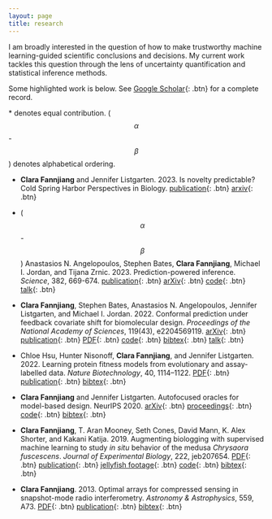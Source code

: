 ```yaml
---
layout: page
title: research
---
```


<script
  src="https://cdn.mathjax.org/mathjax/latest/MathJax.js?config=TeX-AMS-MML_HTMLorMML"
  type="text/javascript">
</script>

I am broadly interested in the question of how to make trustworthy machine learning-guided scientific conclusions and decisions. My current work tackles this question through the lens of uncertainty quantification and statistical inference methods.

<!-- the design of novel objects with desired properties, such as proteins or small molecules, in a way that is learned from data. How can we quantify uncertainty or estimate risk when we deploy design algorithms? How can we understand the inductive biases of generative models used for design? I am particularly interested in these questions in the context of protein engineering. -->

Some highlighted work is below. See [Google Scholar](https://scholar.google.com/citations?user=Z-2pv_wAAAAJ&hl=en){: .btn} for a complete record.

\* denotes equal contribution.
($$\alpha$$-$$\beta$$) denotes alphabetical ordering.

- **Clara Fannjiang** and Jennifer Listgarten. 2023. Is novelty predictable? Cold Spring Harbor Perspectives in Biology. [publication](https://cshperspectives.cshlp.org/content/early/2023/12/05/cshperspect.a041469){: .btn} [arxiv](https://arxiv.org/abs/2306.00872){: .btn}

- ($$\alpha$$-$$\beta$$) Anastasios N. Angelopoulos, Stephen Bates, **Clara Fannjiang**, Michael I. Jordan, and Tijana Zrnic. 2023. Prediction-powered inference. *Science*, 382, 669-674. [publication](https://www.science.org/doi/10.1126/science.adi6000){: .btn} [arXiv](https://arxiv.org/abs/2301.09633){: .btn} [code](https://github.com/aangelopoulos/ppi_py){: .btn} [talk](https://www.youtube.com/watch?v=TlFpVpFx7JY){: .btn}

- **Clara Fannjiang**, Stephen Bates, Anastasios N. Angelopoulos, Jennifer Listgarten, and Michael I. Jordan. 2022. Conformal prediction under feedback covariate shift for biomolecular design. *Proceedings of the National Academy of Sciences*, 119(43), e2204569119. [arXiv](https://arxiv.org/abs/2202.03613){: .btn} [publication](https://www.pnas.org/doi/10.1073/pnas.2204569119){: .btn} [PDF](/research/pnas_2022.pdf){: .btn} [code](https://github.com/clarafy/conformal-for-design){: .btn} [bibtex](/bibtex/fannjiang2022conformal.bib){: .btn} [talk](https://www.youtube.com/watch?v=AOyDjBSQjhk){: .btn}

- Chloe Hsu, Hunter Nisonoff, **Clara Fannjiang**, and Jennifer Listgarten. 2022. Learning protein fitness models from evolutionary and assay-labelled data. *Nature Biotechnology*, 40, 1114–1122. [PDF](/research/nbt.pdf){: .btn} [publication](https://doi.org/10.1038/s41587-021-01146-5){: .btn} [bibtex](/bibtex/hsu2022learning.bib){: .btn}

- **Clara Fannjiang** and Jennifer Listgarten. Autofocused oracles for model-based design. NeurIPS 2020. [arXiv](https://arxiv.org/abs/2006.08052){: .btn} [proceedings](https://papers.nips.cc/paper/2020/hash/972cda1e62b72640cb7ac702714a115f-Abstract.html){: .btn} [code](https://github.com/clarafy/autofocused-oracles){: .btn} [bibtex](/bibtex/fannjiang2020autofocused.bib){: .btn}

- **Clara Fannjiang**, T. Aran Mooney, Seth Cones, David Mann, K. Alex Shorter, and Kakani Katija. 2019. Augmenting biologging with supervised machine learning to study *in situ* behavior of the medusa *Chrysaora fuscescens*. *Journal of Experimental Biology*, 222, jeb207654. [PDF](/research/jeb_2019_wsi.pdf){: .btn} [publication](https://jeb.biologists.org/content/222/16/jeb207654){: .btn} [jellyfish footage](http://movie.biologists.com/video/10.1242/jeb.207654/video-1){: .btn} [code](https://bitbucket.org/mbari/jellymove/src/master/){: .btn} [bibtex](/bibtex/fannjiang2019augmenting.bib){: .btn}

- **Clara Fannjiang**. 2013. Optimal arrays for compressed sensing in snapshot-mode radio interferometry. *Astronomy & Astrophysics*, 559, A73. [PDF](/research/aa_2013.pdf){: .btn} [publication](https://www.aanda.org/articles/aa/full_html/2013/11/aa21079-13/aa21079-13.html){: .btn} [bibtex](/bibtex/fannjiang2013optimal.bib){: .btn}


<!-- <br>

<figure class="align-center">
  <a href="#"><img src="{{ '/images/benthocodon_hyalinus_med.png' | absolute_url }}" alt=""></a>
  <figcaption><em>Benthocodon hyalinus</em>, after photo by K. Raskoff in <a href="https://www.frontiersin.org/articles/10.3389/fmars.2019.00798/full">Matsumoto et al. (2020)</a>.</figcaption>
</figure>  -->

